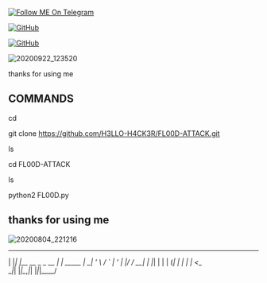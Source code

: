 <a href="https://telegram.im/@H3LLO_H4CK3R"><img title="Follow ME On Telegram" src="https://img.shields.io/badge/Follow Me On Telegram-black?style=for-the-badge&logo=Telegram"></a>

[![GitHub](https://img.shields.io/badge/Github-181717?style=flat-square&logo=github&link=https://github.com/H3LLO-H4CK3R-2)](https://github.com/H3LLO-H4CK3R-2)

[![GitHub](https://img.shields.io/badge/MyRepositories-181717?style=flat-square&logo=github&link=https://github.com/H3LLO-H4CK3R-2?tab=repositories)](https://github.com/H3LLO-H4CK3R-2?tab=repositories)

 ![20200922_123520](https://user-images.githubusercontent.com/68962528/96108384-21b4a880-0efb-11eb-9be9-98397474bced.jpg) 

thanks for using me 

COMMANDS
--------------
cd

git clone https://github.com/H3LLO-H4CK3R/FL00D-ATTACK.git

ls

cd FL00D-ATTACK

ls

python2 FL00D.py


thanks for using me
-------------------------

![20200804_221216](https://user-images.githubusercontent.com/68962528/89401580-1d1d8800-d733-11ea-9d32-e3b851c2e453.jpg)


_   _                 _
| |_| |__   __ _ _ __ | | _____
| __| '_ \ / _` | '_ \| |/ / __|
| |_| | | | (_| | | | |   <\__ \
 \__|_| |_|\__,_|_| |_|_|\_\___/
